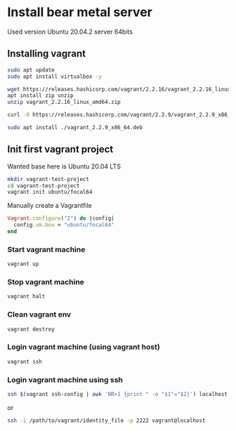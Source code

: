 # Install bear metal server

Used version Ubuntu 20.04.2 server 64bits


## Installing vagrant

```bash
sudo apt update
sudo apt install virtualbox -y
```


```bash
wget https://releases.hashicorp.com/vagrant/2.2.16/vagrant_2.2.16_linux_amd64.zip
apt install zip unzip
unzip vagrant_2.2.16_linux_amd64.zip
```


```bash
curl -O https://releases.hashicorp.com/vagrant/2.2.9/vagrant_2.2.9_x86_64.deb

sudo apt install ./vagrant_2.2.9_x86_64.deb
```

## Init first vagrant project

Wanted base here is Ubuntu 20.04 LTS

```bash
mkdir vagrant-test-project
cd vagrant-test-project
vagrant init ubuntu/focal64
```

Manually create a Vagrantfile

```ruby
Vagrant.configure("2") do |config|
  config.vm.box = "ubuntu/focal64"
end
```

### Start vagrant machine

```bash
vagrant up
```

### Stop vagrant machine

```bash
vagrant halt
```

### Clean vagrant env

```bash
vagrant destroy
```

### Login vagrant machine (using vagrant host)

```bash
vagrant ssh
```

### Login vagrant machine using ssh

```bash
ssh $(vagrant ssh-config | awk 'NR>1 {print " -o "$1"="$2}') localhost
```
or

```bash
ssh -i /path/to/vagrant/identity_file -p 2222 vagrant@localhost
```


